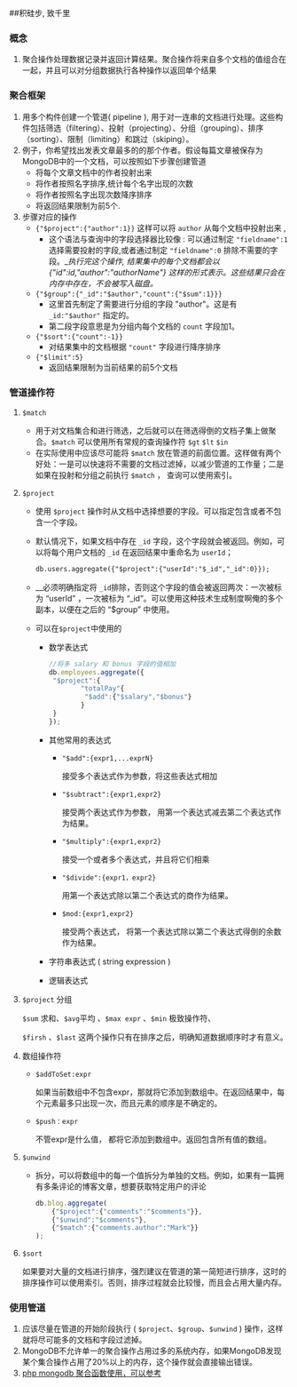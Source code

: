 ##积硅步, 致千里

### 概念

1. 聚合操作处理数据记录并返回计算结果。聚合操作将来自多个文档的值组合在一起，并且可以对分组数据执行各种操作以返回单个结果 

### 聚合框架

1. 用多个构件创建一个管道( pipeline ), 用于对一连串的文档进行处理。这些构件包括筛选（filtering）、投射（projecting）、分组（grouping）、排序（sorting）、限制（limiting）和跳过（skiping）。
2. 例子，你希望找出发表文章最多的的那个作者。假设每篇文章被保存为MongoDB中的一个文档，可以按照如下步骤创建管道
   * 将每个文章文档中的作者投射出来
   * 将作者按照名字排序,统计每个名字出现的次数
   * 将作者按照名字出现次数降序排序
   * 将返回结果限制为前5个.
3. 步骤对应的操作
   * `{"$project":{"author":1}}` 这样可以将 `author` 从每个文档中投射出来 , 
     * 这个语法与查询中的字段选择器比较像 : 可以通过制定 `"fieldname":1` 选择需要投射的字段,或者通过制定 `"fieldname":0` 排除不需要的字段。__执行完这个操作, 结果集中的每个文档都会以{"_id":id,"author":"authorName"} 这样的形式表示。这些结果只会在内存中存在，不会被写入磁盘。__
   * `{"$group":{"_id":"$author","count":{"$sum":1}}}` 
     * 这里首先制定了需要进行分组的字段 "author"。这是有 `_id:"$author"`  指定的。
     * 第二段字段意思是为分组内每个文档的 `count` 字段加1。
   * `{"$sort":{"count":-1}}`
     * 对结果集中的文档根据 `"count"` 字段进行降序排序
   * `{"$limit":5}`
     * 返回结果限制为当前结果的前5个文档

### 管道操作符

1. `$match`

   * 用于对文档集合和进行筛选，之后就可以在筛选得倒的文档子集上做聚合。`$match` 可以使用所有常规的查询操作符 `$gt` `$lt`  `$in` 
   * 在实际使用中应该尽可能将 `$match` 放在管道的前面位置。这样做有两个好处：一是可以快速将不需要的文档过滤掉，以减少管道的工作量；二是如果在投射和分组之前执行 `$match` ， 查询可以使用索引。

2. `$project`

   * 使用 `$project` 操作时从文档中选择想要的字段。可以指定包含或者不包含一个字段。

   * 默认情况下，如果文档中存在 `_id` 字段，这个字段就会被返回。例如，可以将每个用户文档的 `_id` 在返回结果中重命名为 `userId`；

     ```html
     db.users.aggregate({"$project":{"userId":"$_id","_id":0}});
     ```

   * __必须明确指定将 `_id`排除，否则这个字段的值会被返回两次：一次被标为 “userId” ，一次被标为 “_id”。可以使用这种技术生成制度啊俺的多个副本，以便在之后的 “$group” 中使用。 

   * 可以在`$project`中使用的

     * 数学表达式

       ```javascript
       //将多 salary 和 bonus 字段的值相加
       db.employees.aggregate({
       	"$project":{
               "totalPay"{
       			"$add":{"$salary","$bonus"}
               }
       	}
       });
       ```

     * 其他常用的表达式

       - `"$add":{expr1,...exprN}`

         接受多个表达式作为参数，将这些表达式相加

       - `"$subtract":{expr1,expr2}`

         接受两个表达式作为参数， 用第一个表达式减去第二个表达式作为结果。

       - `"$multiply":{expr1,expr2}`

         接受一个或者多个表达式，并且将它们相乘

       - `"$divide":{expr1，expr2}`

         用第一个表达式除以第二个表达式的商作为结果。

       - `$mod:{expr1,expr2}`

         接受两个表达式， 将第一个表达式除以第二个表达式得倒的余数作为结果。

     * 字符串表达式 ( string expression )

     * 逻辑表达式

3. `$project` 分组

   `$sum` 求和、`$avg`平均 、`$max expr` 、`$min`  极致操作符、

   `$firsh` 、`$last` 这两个操作只有在排序之后，明确知道数据顺序时才有意义。

4. 数组操作符

   * `$addToSet:expr` 

     如果当前数组中不包含expr，那就将它添加到数组中。在返回结果中，每个元素最多只出现一次，而且元素的顺序是不确定的。

   * `$push：expr`

     不管expr是什么值， 都将它添加到数组中。返回包含所有值的数组。

5. `$unwind`

   * 拆分，可以将数组中的每一个值拆分为单独的文档。例如，如果有一篇拥有多条评论的博客文章，想要获取特定用户的评论

     ```javascript
     db.blog.aggregate(
         {"$project":{"comments":"$comments"}},
         {"$unwind":"$comments"},
         {"$match":{"comments.author":"Mark"}}
     );
     ```

6. `$sort`

   如果要对大量的文档进行排序，强烈建议在管道的第一简短进行排序，这时的排序操作可以使用索引。否则，排序过程就会比较慢，而且会占用大量内存。

### 使用管道

1. 应该尽量在管道的开始阶段执行 ( `$project`、`$group`、`$unwind` ) 操作，这样就将尽可能多的文档和字段过滤掉。
2. MongoDB不允许单一的聚合操作占用过多的系统内存，如果MongoDB发现某个集合操作占用了20%以上的内存，这个操作就会直接输出错误。
3. [php mongodb 聚合函数使用，可以参考](http://www.xuexiyuan.cn/article/detail/115.html)
